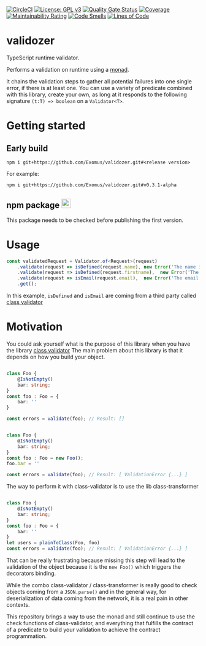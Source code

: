 
[![CircleCI](https://circleci.com/gh/Exomus/validozer.svg?style=shield)](https://circleci.com/gh/Exomus/validozer) 
[![License: GPL v3](https://img.shields.io/badge/License-GPLv3-blue.svg)](https://www.gnu.org/licenses/gpl-3.0) 
[![Quality Gate Status](https://sonarcloud.io/api/project_badges/measure?project=Exomus_validozer&metric=alert_status)](https://sonarcloud.io/dashboard?id=Exomus_validozer)
[![Coverage](https://sonarcloud.io/api/project_badges/measure?project=Exomus_validozer&metric=coverage)](https://sonarcloud.io/dashboard?id=Exomus_validozer)
[![Maintainability Rating](https://sonarcloud.io/api/project_badges/measure?project=Exomus_validozer&metric=sqale_rating)](https://sonarcloud.io/dashboard?id=Exomus_validozer)
[![Code Smells](https://sonarcloud.io/api/project_badges/measure?project=Exomus_validozer&metric=code_smells)](https://sonarcloud.io/dashboard?id=Exomus_validozer)
[![Lines of Code](https://sonarcloud.io/api/project_badges/measure?project=Exomus_validozer&metric=ncloc)](https://sonarcloud.io/dashboard?id=Exomus_validozer) 


# validozer
TypeScript runtime validator.

Performs a validation on runtime using a [monad](https://en.wikipedia.org/wiki/Monad_(functional_programming)).

It chains the validation steps to gather all potential failures into one single error, if there is at least one.
You can use a variety of predicate combined with this library, create your own, as long at it responds to the following signature `(t:T) => boolean` on a `Validator<T>`.

# Getting started

## Early build
`npm i git+https://github.com/Exomus/validozer.git#<release version>`

For example:

`npm i git+https://github.com/Exomus/validozer.git#v0.3.1-alpha`

## npm package <img src="https://pbs.twimg.com/media/EDoWJbUXYAArclg.png" width="24" height="24" />

This package needs to be checked before publishing the first version.

# Usage

```typescript
const validatedRequest = Validator.of<Request>(request)
    .validate(request => isDefined(request.name), new Error('The name is not defined'))
    .validate(request => isDefined(request.firstname),  new Error('The firstname is not defined'))
    .validate(request => isEmail(request.email),  new Error('The email is not at the right format'))
    .get();
```

In this example, `isDefined` and `isEmail` are coming from a third party called [class validator](https://github.com/typestack/class-validator)


# Motivation

You could ask yourself what is the purpose of this library when you have the library [class validator](https://github.com/typestack/class-validator)
The main problem about this library is that it depends on how you build your object.

```typescript

class Foo {
    @IsNotEmpty()
    bar: string;
}
const foo : Foo = {
    bar: ''
}

const errors = validate(foo); // Result: []
```

```typescript

class Foo {
    @IsNotEmpty()
    bar: string;
}
const foo : Foo = new Foo();
foo.bar = ''

const errors = validate(foo); // Result: [ ValidationError {...} ]
```

The way to perform it with class-validator is to use the lib class-transformer

```typescript

class Foo {
    @IsNotEmpty()
    bar: string;
}
const foo : Foo = {
    bar: ''
}
let users = plainToClass(Foo, foo)
const errors = validate(foo); // Result: [ ValidationError {...} ]
```

That can be really frustrating because missing this step will lead to the validation of the object
because it is the `new Foo()` which triggers the decorators binding.

While the combo class-validator / class-transformer is really good to check objects
coming from a `JSON.parse()` and in the general way, for deserialization of data coming from the network,
it is a real pain in other contexts.

This repository brings a way to use the monad and still continue to use the check functions of class-validator, and everything
that fulfills the contract of a predicate to build your validation to achieve the contract programmation.
